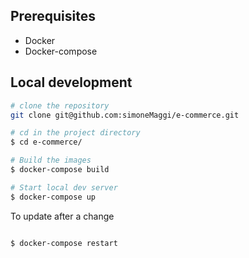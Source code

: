 ## Prerequisites

- Docker
- Docker-compose

## Local development


```bash
# clone the repository
git clone git@github.com:simoneMaggi/e-commerce.git

# cd in the project directory
$ cd e-commerce/

# Build the images
$ docker-compose build

# Start local dev server
$ docker-compose up
```

To update after a change 

```bash

$ docker-compose restart
```

